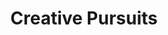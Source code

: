 ---
ee_id_show: '194'
site: '1'
type: '5'
title: Creative Pursuits
url: creative-pursuits
year: '2010'
venue: University of Michigan Museum of Art
state_country: Ann Arbor
pitch: "<p>​The space had so many windows, I had to step up my non projected image
  game. </p>"
ps: ''
imgs: UMMA-AnnArbor-2010-01-install-1-database.jpg,UMMA-AnnArbor-2010-01-install-2-database.jpg,UMMA-AnnArbor-2010-01-install-3-database.jpg,UMMA-AnnArbor-2010-01-install-4-database.jpg,UMMA-AnnArbor-2010-01-install-5-database.jpg
things: "[158] 2010-018 Research in Motion (Kinetic Sculpture #1) - 2010-018-research-in-motion,[134]
  2007-001 Maxell - 2007-001-maxell,[64] 2010-023 Composition #7 - 2010-023-composition-7,[159]
  2009-017 Photoshop CS - 2009-017-photoshop-cs,[160] 2009-018 Photoshop CS - 2009-018-photoshop-cs,[161]
  2009-019 Photoshop CS - 2009-019-photoshop-cs,[162] 2009-020 Photoshop CS - 2009-020-photoshop-cs,[163]
  2009-021 Photoshop CS - 2009-021-photoshop-cs,[164] 2008-008 Self Playing Sony Playstation
  I Bowling - 2008-008-self-playing-sony-playstation-i-bowling,[52] 2009-003 Drei
  Klavierstücke op. 11 - dreiklavierstucke"
layout: shows
---